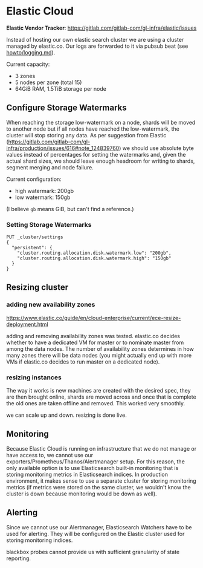 # Elastic Cloud

**Elastic Vendor Tracker**: https://gitlab.com/gitlab-com/gl-infra/elastic/issues

Instead of hosting our own elastic search cluster we are using a cluster managed by elastic.co. Our logs are forwarded to it via pubsub beat (see [howto/logging.md](howto/logging.md)).

Current capacity:
* 3 zones
* 5 nodes per zone (total 15)
* 64GiB RAM, 1.5TiB storage per node

## Configure Storage Watermarks

When reaching the storage low-watermark on a node, shards will be moved to another node but if all nodes have reached the low-watermark, the cluster will stop storing any data. As per suggestion from Elastic (https://gitlab.com/gitlab-com/gl-infra/production/issues/616#note_124839760) we should use absolute byte values instead of percentages for setting the watermarks and, given the actual shard sizes, we should leave enough headroom for writing to shards, segment merging and node failure.

Current configuration:
* high watermark: 200gb
* low watermark: 150gb

(I believe `gb` means GiB, but can't find a reference.)

### Setting Storage Watermarks

```
PUT _cluster/settings
{
  "persistent": {
    "cluster.routing.allocation.disk.watermark.low": "200gb",
    "cluster.routing.allocation.disk.watermark.high": "150gb"
  }
}
```


## Resizing cluster ##

### adding new availability zones ###

https://www.elastic.co/guide/en/cloud-enterprise/current/ece-resize-deployment.html

adding and removing availability zones was tested. elastic.co decides whether to have a dedicated VM for master or to nominate master from among the data nodes. The number of availability zones determines in how many zones there will be data nodes (you might actually end up with more VMs if elastic.co decides to run master on a dedicated node).

### resizing instances ###

The way it works is new machines are created with the desired spec, they are then brought online, shards are moved across and once that is complete the old ones are taken offline and removed. This worked very smoothly.

we can scale up and down. resizing is done live.

## Monitoring ##

Because Elastic Cloud is running on infrastructure that we do not manage or have access to, we cannot use our exporters/Prometheus/Thanos/Alertmanager setup. For this reason, the only available option is to use Elasticsearch built-in monitoring that is storing monitoring metrics in Elasticsearch indices. In production environment, it makes sense to use a separate cluster for storing monitoring metrics (if metrics were stored on the same cluster, we wouldn't know the cluster is down because monitoring would be down as well).

## Alerting ##

Since we cannot use our Alertmanager, Elasticsearch Watchers have to be used for alerting. They will be configured on the Elastic cluster used for storing monitoring indices.

blackbox probes cannot provide us with sufficient granularity of state reporting.
